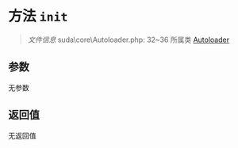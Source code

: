# 方法 `init`

> *文件信息* suda\core\Autoloader.php: 32~36
> 所属类 [Autoloader](../Autoloader.md)




## 参数


无参数


## 返回值

无返回值
